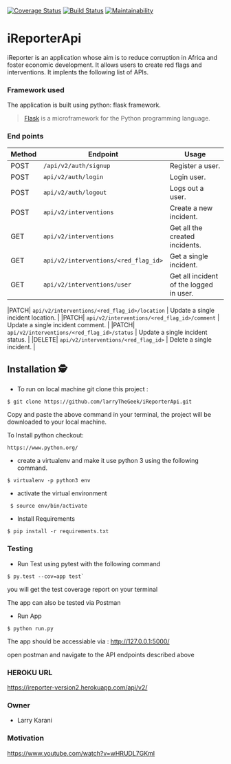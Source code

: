 [![Coverage Status](https://coveralls.io/repos/github/larryTheGeek/iReporterApi/badge.svg?branch=develop)](https://coveralls.io/github/larryTheGeek/iReporterApi?branch=develop)
[![Build Status](https://travis-ci.com/larryTheGeek/iReporterApi.svg?branch=develop)](https://travis-ci.com/larryTheGeek/iReporterApi)
[![Maintainability](https://api.codeclimate.com/v1/badges/55f6147ce61b0772db62/maintainability)](https://codeclimate.com/github/larryTheGeek/iReporterApi/maintainability)

# iReporterApi
iReporter is an application whose aim is to reduce corruption in Africa and foster economic development. It allows users to create red flags and interventions. It implents the following list of APIs.

### Framework used
The application is built using python: flask framework.
>[Flask](http://flask.pocoo.org/) is a microframework for the Python programming language.


### End points
Method | Endpoint | Usage |
| ---- | ---- | --------------- |
|POST| `/api/v2/auth/signup` |  Register a user. |
|POST| `api/v2/auth/login` | Login user.|
|POST| `api/v2/auth/logout` | Logs out a user.|
|POST| `api/v2/interventions` | Create a new incident. |
|GET| `api/v2/interventions` | Get all the created incidents. |
|GET| `api/v2/interventions/<red_flag_id>` | Get a single incident. |
|GET| `api/v2/interventions/user` | Get all incident of the logged in user. |

|PATCH| `api/v2/interventions/<red_flag_id>/location` | Update a single incident location. |
|PATCH| `api/v2/interventions/<red_flag_id>/comment` | Update a single incident comment. |
|PATCH| `api/v2/interventions/<red_flag_id>/status` | Update a single incident status. |
|DELETE| `api/v2/interventions/<red_flag_id>` | Delete a single incident. |

## Installation 🕵
- To run on local machine git clone this project :
```
$ git clone https://github.com/larryTheGeek/iReporterApi.git
```
Copy and paste the above command in your terminal, the project will be downloaded to your local machine.

To Install python checkout:
```
https://www.python.org/
```

- create a virtualenv and make it use python 3 using the following command.
```
$ virtualenv -p python3 env
```
- activate the virtual environment
```
 $ source env/bin/activate
```
- Install Requirements
```
$ pip install -r requirements.txt
```
### Testing
- Run Test using pytest with the following command
```
$ py.test --cov=app test` 
```
you will get the test coverage report on your terminal


The app can also be tested via Postman
- Run App 
```
$ python run.py
```
The app should be accessiable via : http://127.0.0.1:5000/

open postman and navigate to the API endpoints described above

### HEROKU URL
 https://ireporter-version2.herokuapp.com/api/v2/
 
### Owner
- Larry Karani

### Motivation
https://www.youtube.com/watch?v=wHRUDL7GKmI




